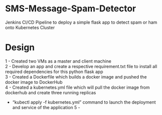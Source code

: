 # SMS-Message-Spam-Detector
Jenkins CI/CD Pipeline to deploy a simple flask app to detect spam or ham onto Kubernetes Cluster

# Design
1 - Created two VMs as a master and client machine <br>
2 - Develop an app and create a respective requirement.txt file to install all required dependencies for this python flask app <br>
3 - Created a Dockerfile which builds a docker image and pushed the docker image to DockerHub <br>
4 - Created a kubernetes.yml file which will pull the docker image from dockerhub and create three running replicas 
  - “kubectl apply -f kubernetes.yml” command to launch the deployment and service of the application 
5 - 

